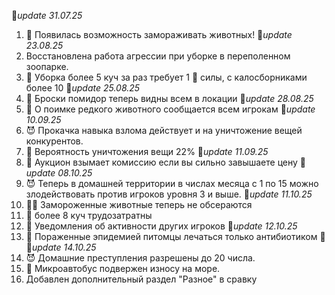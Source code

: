 🚩*update 31.07.25*
1. 🥶 Появилась возможность замораживать животных!
🚩*update 23.08.25*
1. Восстановлена работа агрессии при уборке в переполенном зоопарке.
2. 💩 Уборка более 5 куч за раз требует 1 💪 силы, с калосборниками более 10
🚩*update 25.08.25*
1. 🍅 Броски помидор теперь видны всем в локации
🚩*update 28.08.25*
1. 📣 О поимке редкого животного сообщается всем игрокам
🚩*update 10.09.25*
1. 😈 Прокачка навыка взлома действует и на уничтожение вещей конкурентов.
2. 🚨 Вероятность уничтожения вещи 22%
🚩*update 11.09.25*
1. 🏦 Аукцион взымает комиссию если вы сильно завышаете цену
🚩*update 08.10.25*
1. 😈 Теперь в домашней территории в числах месяца с 1 по 15 можно злодействовать против игроков уровня 3 и выше.
🚩*update 11.10.25*
1. 🥶💩 Замороженные животные теперь не обсераются
2. 💩 более 8 куч трудозатратны
3. 📢 Уведомления об активности других игроков
🚩*update 12.10.25*
1. 🦠 Пораженные эпидемией питомцы лечаться только антибиотиком 💉
🚩*update 14.10.25*
1. 😈 Домашние преступления разрешены до 20 числа.
2. 🚐 Микроавтобус подвержен износу на море.
3. Добавлен дополнительный раздел "Разное" в сравку